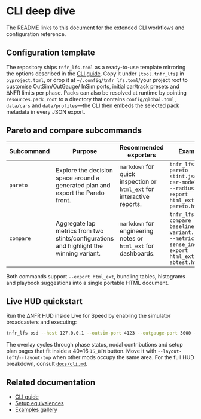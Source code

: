 # CLI deep dive

The README links to this document for the extended CLI workflows and
configuration reference.

## Configuration template

The repository ships `tnfr_lfs.toml` as a ready-to-use template mirroring the
options described in the [CLI guide](cli.md). Copy it under `[tool.tnfr_lfs]` in
`pyproject.toml`, or drop it at `~/.config/tnfr_lfs.toml`/your project root to customise OutSim/OutGauge/
InSim ports, initial car/track presets and ΔNFR limits per phase. Packs can also
be resolved at runtime by pointing `resources.pack_root` to a directory that contains
`config/global.toml`, `data/cars` and `data/profiles`—the CLI then embeds the
selected pack metadata in every JSON export.

## Pareto and compare subcommands

| Subcommand | Purpose | Recommended exporters | Example |
| --- | --- | --- | --- |
| `pareto` | Explore the decision space around a generated plan and export the Pareto front. | `markdown` for quick inspection or `html_ext` for interactive reports. | `tnfr_lfs pareto stint.jsonl --car-model FZR --radius 2 --export html_ext > pareto.html` |
| `compare` | Aggregate lap metrics from two stints/configurations and highlight the winning variant. | `markdown` for engineering notes or `html_ext` for dashboards. | `tnfr_lfs compare baseline.jsonl variant.jsonl --metric sense_index --export html_ext > abtest.html` |

Both commands support `--export html_ext`, bundling tables, histograms and
playbook suggestions into a single portable HTML document.

## Live HUD quickstart

Run the ΔNFR HUD inside Live for Speed by enabling the simulator broadcasters
and executing:

```bash
tnfr_lfs osd --host 127.0.0.1 --outsim-port 4123 --outgauge-port 3000 --insim-port 29999
```

The overlay cycles through phase status, nodal contributions and setup plan
pages that fit inside a 40×16 `IS_BTN` button. Move it with
`--layout-left`/`--layout-top` when other mods occupy the same area. For the full
HUD breakdown, consult [`docs/cli.md`](cli.md).

## Related documentation

* [CLI guide](cli.md)
* [Setup equivalences](setup_equivalences.md)
* [Examples gallery](examples.md)
